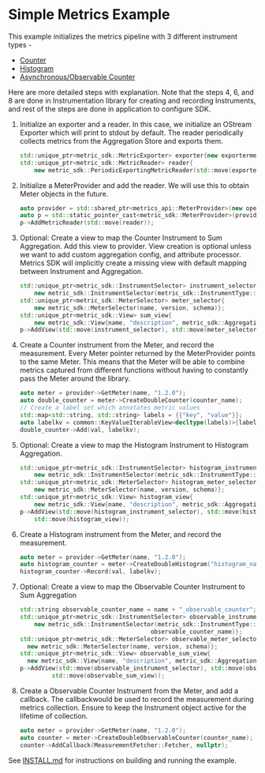 # Simple Metrics Example

This example initializes the metrics pipeline with 3 different instrument types -

- [Counter](https://github.com/open-telemetry/opentelemetry-specification/blob/main/specification/metrics/api.md#counter)
- [Histogram](https://github.com/open-telemetry/opentelemetry-specification/blob/main/specification/metrics/api.md#histogram)
- [Asynchronous/Observable Counter](https://github.com/open-telemetry/opentelemetry-specification/blob/main/specification/metrics/api.md#asynchronous-counter)

 Here are more detailed steps with explanation. Note that the steps 4, 6, and 8
 are done in Instrumentation library for creating and recording Instruments,
 and rest of the steps are done in application to configure SDK.

1. Initialize an exporter and a reader. In this case, we initialize an OStream
Exporter which will print to stdout by default.
The reader periodically collects metrics from the Aggregation Store and exports them.

    ```cpp
    std::unique_ptr<metric_sdk::MetricExporter> exporter{new exportermetrics::OStreamMetricExporter};
    std::unique_ptr<metric_sdk::MetricReader> reader{
        new metric_sdk::PeriodicExportingMetricReader(std::move(exporter), options)};
    ```

2. Initialize a MeterProvider and add the reader.
We will use this to obtain Meter objects in the future.

    ```cpp
    auto provider = std::shared_ptr<metrics_api::MeterProvider>(new opentelemetry::metrics::MeterProvider());
    auto p = std::static_pointer_cast<metric_sdk::MeterProvider>(provider);
    p->AddMetricReader(std::move(reader));
    ```

3. Optional: Create a view to map the Counter Instrument to Sum Aggregation.
Add this view to provider. View creation is optional unless we want to add
custom aggregation config, and attribute processor. Metrics SDK  will implicitly
create a missing view with default mapping between Instrument and Aggregation.

    ```cpp
    std::unique_ptr<metric_sdk::InstrumentSelector> instrument_selector{
        new metric_sdk::InstrumentSelector(metric_sdk::InstrumentType::kCounter, "name_counter")};
    std::unique_ptr<metric_sdk::MeterSelector> meter_selector{
        new metric_sdk::MeterSelector(name, version, schema)};
    std::unique_ptr<metric_sdk::View> sum_view{
        new metric_sdk::View{name, "description", metric_sdk::AggregationType::kSum}};
    p->AddView(std::move(instrument_selector), std::move(meter_selector), std::move(sum_view));
    ```

4. Create a Counter instrument from the Meter, and record the measurement.
Every Meter pointer returned by the MeterProvider points to the same Meter.
This means that the Meter will be able to combine metrics captured from
different functions without having to constantly pass the Meter around the library.

    ```cpp
    auto meter = provider->GetMeter(name, "1.2.0");
    auto double_counter = meter->CreateDoubleCounter(counter_name);
    // Create a label set which annotates metric values
    std::map<std::string, std::string> labels = {{"key", "value"}};
    auto labelkv = common::KeyValueIterableView<decltype(labels)>{labels};
    double_counter->Add(val, labelkv);
    ```

5. Optional: Create a view to map the Histogram Instrument to Histogram Aggregation.

    ```cpp
    std::unique_ptr<metric_sdk::InstrumentSelector> histogram_instrument_selector{
        new metric_sdk::InstrumentSelector(metric_sdk::InstrumentType::kHistogram, "histogram_name")};
    std::unique_ptr<metric_sdk::MeterSelector> histogram_meter_selector{
        new metric_sdk::MeterSelector(name, version, schema)};
    std::unique_ptr<metric_sdk::View> histogram_view{
        new metric_sdk::View{name, "description", metric_sdk::AggregationType::kHistogram}};
    p->AddView(std::move(histogram_instrument_selector), std::move(histogram_meter_selector),
        std::move(histogram_view));
    ```

6. Create a Histogram instrument from the Meter, and record the measurement.

    ```cpp
    auto meter = provider->GetMeter(name, "1.2.0");
    auto histogram_counter = meter->CreateDoubleHistogram("histogram_name");
    histogram_counter->Record(val, labelkv);
    ```

7. Optional: Create a view to map the Observable Counter Instrument to Sum Aggregation

    ```cpp
    std::string observable_counter_name = name + "_observable_counter";
    std::unique_ptr<metric_sdk::InstrumentSelector> observable_instrument_selector{
        new metric_sdk::InstrumentSelector(metric_sdk::InstrumentType::kObservableCounter,
                                         observable_counter_name)};
    std::unique_ptr<metric_sdk::MeterSelector> observable_meter_selector{
      new metric_sdk::MeterSelector(name, version, schema)};
    std::unique_ptr<metric_sdk::View> observable_sum_view{
      new metric_sdk::View{name, "description", metric_sdk::AggregationType::kSum}};
    p->AddView(std::move(observable_instrument_selector), std::move(observable_meter_selector),
             std::move(observable_sum_view));
    ```

8. Create a Observable Counter Instrument from the Meter, and add a callback.
The callbackwould be used to record the measurement during metrics collection.
Ensure to keep the Instrument object active for the lifetime of collection.

    ```cpp
    auto meter = provider->GetMeter(name, "1.2.0");
    auto counter = meter->CreateDoubleObservableCounter(counter_name);
    counter->AddCallback(MeasurementFetcher::Fetcher, nullptr);
    ```

See [INSTALL.md](../../INSTALL.md) for instructions on building and
running the example.
